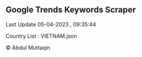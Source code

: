 

## Google Trends Keywords Scraper 
 
Last Update 05-04-2023 , 09:35:44

Country List :
VIETNAM.json



© Abdul Muttaqin 

